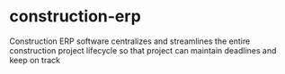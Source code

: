# construction-erp
Construction ERP software centralizes and streamlines the entire construction project lifecycle so that project can maintain deadlines and keep on track
